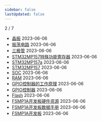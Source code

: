 ```yaml
---
sidebar: false
lastUpdated: false
---
```

2 / 7
- [晶振](../pages/晶振) 2023-06-06
- [振荡电路](../pages/振荡电路) 2023-06-06
- [三极管](../pages/三极管) 2023-06-06
- [STM32MP157特殊功能寄存器](../pages/STM32MP157特殊功能寄存器) 2023-06-06
- [STM32MP157a](../pages/STM32MP157a) 2023-06-06
- [STM32MP157](../pages/STM32MP157) 2023-06-06
- [SOC](../pages/SOC) 2023-06-06
- [RAM](../pages/RAM) 2023-06-06
- [GPIO控制器的工作原理](../pages/GPIO控制器的工作原理) 2023-06-06
- [GPIO控制器](../pages/GPIO控制器) 2023-06-06
- [Flash](../pages/Flash) 2023-06-06
- [FSMP1A开发板硬件资源](../pages/FSMP1A开发板硬件资源) 2023-06-06
- [FSMP1A开发板数据手册](../pages/FSMP1A开发板数据手册) 2023-06-06
- [FSMP1A开发板](../pages/FSMP1A开发板) 2023-06-06
